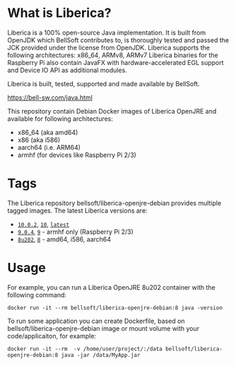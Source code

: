 # What is Liberica?

Liberica is a 100% open-source Java implementation.
It is built from OpenJDK which BellSoft contributes to, is thoroughly
tested and passed the JCK provided under the license from OpenJDK.
Liberica supports the following architectures: x86_64, ARMv8, ARMv7
Liberica binaries for the Raspberry Pi also contain JavaFX with hardware-accelerated EGL support and Device IO API as additional modules.

Liberica is built, tested, supported and made available by BellSoft.

https://bell-sw.com/java.html

This repository contain Debian Docker images of Liberica OpenJRE and available for following architectures:
* x86_64 (aka amd64)
* x86 (aka i586)
* aarch64 (i.e. ARM64)
* armhf (for devices like Raspberry Pi 2/3)

# Tags

The Liberica repository bellsoft/liberica-openjre-debian provides multiple tagged images. The latest Liberica versions are:

* [`10.0.2`](https://github.com/bell-sw/Liberica/blob/master/docker/repos/liberica-openjre-debian/10.0.2/Dockerfile), [`10`](https://github.com/bell-sw/Liberica/blob/master/docker/repos/liberica-openjre-debian/10.0.2/Dockerfile), [`latest`](https://github.com/bell-sw/Liberica/blob/master/docker/repos/liberica-openjre-debian/10.0.2/Dockerfile)
* [`9.0.4`](https://github.com/bell-sw/Liberica/blob/master/docker/repos/liberica-openjre-debian/9.0.4/Dockerfile), [`9`](https://github.com/bell-sw/Liberica/blob/master/docker/repos/liberica-openjre-debian/9.0.4/Dockerfile) - armhf only (Raspberry Pi 2/3)
* [`8u202`](https://github.com/bell-sw/Liberica/blob/master/docker/repos/liberica-openjre-debian/8u202/Dockerfile), [`8`](https://github.com/bell-sw/Liberica/blob/master/docker/repos/liberica-openjre-debian/8/Dockerfile) - amd64, i586, aarch64

# Usage

For example, you can run a Liberica OpenJRE 8u202 container with the following command:

 `docker run -it --rm bellsoft/liberica-openjre-debian:8 java -version`

To run some application you can create Dockerfile, based on bellsoft/liberica-openjre-debian image or mount volume with your code/applicaiton, for example:

 `docker run -it --rm  -v /home/user/project/:/data bellsoft/liberica-openjre-debian:8 java -jar /data/MyApp.jar`
